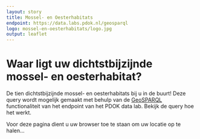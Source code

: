 ```yaml
---
layout: story
title: Mossel- en Oesterhabitats
endpoint: https://data.labs.pdok.nl/geosparql
logo: mossel-en-oesterhabitats/logo.jpg
output: leaflet
---
```


# Waar ligt uw dichtstbijzijnde mossel- en oesterhabitat?
De tien dichtstbijzijnde mossel- en oesterhabitats bij u in de buurt! Deze query wordt mogelijk gemaakt met behulp van de [GeoSPARQL](https://en.wikipedia.org/wiki/GeoSPARQL) functionaliteit van het endpoint van het PDOK data lab. Bekijk de query hoe het werkt.

Voor deze pagina dient u uw browser toe te staan om uw locatie op te halen...

<!-- if the geolocation request doesn't work out: fill the div text with a comment -->
<div id="remarks"></div>

<div data-query></div>
<script type="text/javascript" src="mosselscript.js">
</script>
